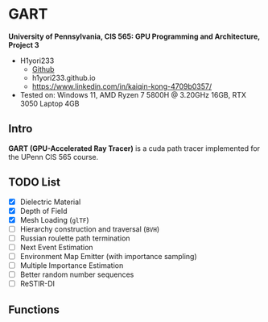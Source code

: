 GART
================

**University of Pennsylvania, CIS 565: GPU Programming and Architecture, Project 3**

* H1yori233
  * [Github](https://github.com/H1yori233)
  * h1yori233.github.io
  * https://www.linkedin.com/in/kaiqin-kong-4709b0357/
* Tested on: Windows 11, AMD Ryzen 7 5800H @ 3.20GHz 16GB, RTX 3050 Laptop 4GB


## Intro
**GART (GPU-Accelerated Ray Tracer)** is a cuda path tracer implemented for the UPenn CIS 565 course.

## TODO List
- [X] Dielectric Material
- [X] Depth of Field
- [X] Mesh Loading (`glTF`)
- [ ] Hierarchy construction and traversal (`BVH`)
- [ ] Russian roulette path termination
- [ ] Next Event Estimation
- [ ] Environment Map Emitter (with importance sampling)
- [ ] Multiple Importance Estimation
- [ ] Better random number sequences
- [ ] ReSTIR-DI

## Functions


### 


###


###

